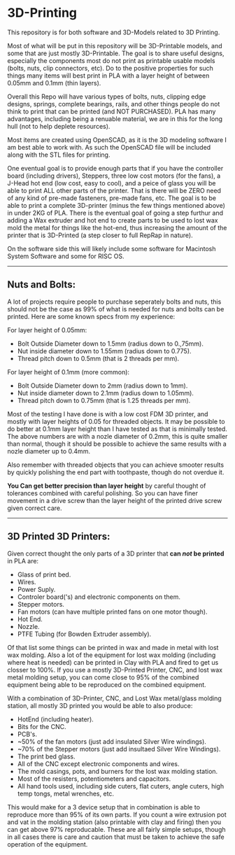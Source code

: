 # 3D-Printing


This repository is for both software and 3D-Models related to 3D Printing.

Most of what will be put in this repository will be 3D-Printable models, and some that are just mostly 3D-Printable.  The goal is to share useful designs, especially the components most do not print as printable usable models (bolts, nuts, clip connectors, etc).  Do to the positive properties for such things many items will best print in PLA with a layer height of between 0.05mm and 0.1mm (thin layers).

Overall this Repo will have various types of bolts, nuts, clipping edge designs, springs, complete bearings, rails, and other things people do not think to print that can be printed (and NOT PURCHASED).  PLA has many advantages, including being a renuable material, we are in this for the long hull (not to help deplete resources).

Most items are created using OpenSCAD, as it is the 3D modeling software I am best able to work with.  As such the OpenSCAD file will be included along with the STL files for printing.

One eventual goal is to provide enough parts that if you have the controller board (including drivers), Steppers, three low cost motors (for the fans), a J-Head hot end (low cost, easy to cool), and a peice of glass you will be able to print ALL other parts of the printer.  That is there will be ZERO need of any kind of pre-made fasteners, pre-made fans, etc.  The goal is to be able to print a complete 3D-printer (minus the few things mentioned above) in under 2KG of PLA.  There is the eventual goal of going a step furthur and adding a Wax extruder and hot end to create parts to be used to lost wax mold the metal for things like the hot-end, thus increasing the amount of the printer that is 3D-Printed (a step closer to full RepRap in nature).

On the software side this will likely include some software for Macintosh System Software and some for RISC OS.



---
## Nuts and Bolts:

A lot of projects require people to purchase seperately bolts and nuts, this should not be the case as 99% of what is needed for nuts and bolts can be printed.  Here are some known specs from my experience:

For layer height of 0.05mm:
* Bolt Outside Diameter down to 1.5mm (radius down to 0.,75mm).
* Nut inside diameter down to 1.55mm (radius down to 0.775).
* Thread pitch down to 0.5mm (that is 2 threads per mm).

For layer height of 0.1mm (more common):
* Bolt Outside Diameter down to 2mm (radius down to 1mm).
* Nut inside diameter down to 2.1mm (radius down to 1.05mm).
* Thread pitch down to 0.75mm (that is 1.25 threads per mm).

Most of the testing I have done is with a low cost FDM 3D printer, and mostly with layer heights of 0.05 for threaded objects.  It may be possible to do better at 0.1mm layer height than I have tested as that is minimally tested.  The above numbers are with a nozle diameter of 0.2mm, this is quite smaller than normal, though it should be possible to achieve the same results with a nozle diameter up to 0.4mm.

Also remember with threaded objects that you can achieve smooter results by quickly polishing the end part with toothpaste, though do not overdue it.

**You Can get better precision than layer height** by careful thought of tolerances combined with careful polishing.  So you can have finer movement in a drive screw than the layer height of the printed drive screw given correct care.



---
## 3D Printed 3D Printers:

Given correct thought the only parts of a 3D printer that **can _not_ be printed** in PLA are:
* Glass of print bed.
* Wires.
* Power Suply.
* Controler board('s) and electronic components on them.
* Stepper motors.
* Fan motors (can have multiple printed fans on one motor though).
* Hot End.
* Nozzle.
* PTFE Tubing (for Bowden Extruder assembly).

Of that list some things can be printed in wax and made in metal with lost wax molding.  Also a lot of the equipment for lost wax molding (including where heat is needed) can be printed in Clay with PLA and fired to get us closser to 100%.   If you use a mostly 3D-Printed Printer, CNC, and lost wax metal molding setup, you can come close to 95% of the combined equipment being able to be reproduced on the combined equipment.

With a combination of 3D-Printer, CNC, and Lost Wax metal/glass molding station, all mostly 3D printed you would be able to also produce:
* HotEnd (including heater).
* Bits for the CNC.
* PCB's.
* ~50% of the fan motors (just add insulated Silver Wire windings).
* ~70% of the Stepper motors (just add insultaed Silver Wire Windings).
* The print bed glass.
* All of the CNC except electronic components and wires.
* The mold casings, pots, and burners for the lost wax molding station.
* Most of the resisters, potentiometers and capacitors.
* All hand tools used, including side cuters, flat cuters, angle cuters, high temp tongs, metal wrenches, etc.

This would make for a 3 device setup that in combination is able to reproduce more than 95% of its own parts.  If you count a wire extrusion pot and vat in the molding station (also printable with clay and firing) then you can get above 97% reproducable.  These are all fairly simple setups, though in all cases there is care and caution that must be taken to achieve the safe operation of the equipment.

